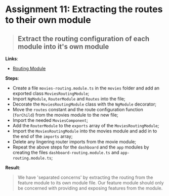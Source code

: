 Assignment 11: Extracting the routes to their own module
==============================================

> ## Extract the routing configuration of each module into it's own module

**Links**:
- [Routing Module](https://angular.io/docs/ts/latest/guide/router.html#!#milestone-2-the-routing-module-)

**Steps**:
- Create a file `movies-routing.module.ts` in the `movies` folder and add an exported class `MoviesRoutingModule`;
- Import `NgModule`, `RouterModule` and `Routes` into the file;
- Decorate the `MoviesRoutingModule` class with the `NgModule` decorator;
- Move the `routes` constant and the route configuration function (`forChild`) from the movies module to the new file;
 - Import the needed `MoviesComponent`;
- Add the `RouterModule` to the `exports` array of the `MoviesRoutingModule`;
- Import the `MoviesRoutingModule` into the movies module and add in to the end of the `imports` array;
- Delete any lingering router imports from the movie module;
- Repeat the above steps for the `dashboard` and the `app` modules by creating the files `dashboard-routing.module.ts` and `app-routing.module.ts`;

**Result**:
> We have 'separated concerns' by extracting the routing from the feature module to its own module file.
> Our feature module should only be concerned with providing and exposing features from the module.